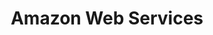 ---
type: docs
title: "Amazon Web Services"
linkTitle: "Amazon Web Services"
weight: 4
description: >-
  If you are working in a multi-cloud environment, you can deploy new AWS EC2 instances in an automated fashion using Terraform and onboard it as Azure Arc enabled servers.
---